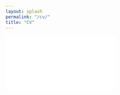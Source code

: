 ```yaml
---
layout: splash
permalink: "/cv/"
title: "CV"
---
```


<iframe src="/assets/pdfjs/web/viewer.html?file=/assets/pdf/cv_sangjoonlee.pdf#page=1&pagemode=none" style="border:none; margin:0; padding:0; overflow:hidden; z-index:999999;" id="cvframe">
    Your browser doesn't support iframes
</iframe>

<script src="https://ajax.googleapis.com/ajax/libs/jquery/3.7.1/jquery.min.js">
$( window ).on( "resize", function() {
  $("#cvframe").css('height', $(window).height()-$(".masthead")[0].clientHeight-$(".page__footer")[0].clientHeight);
} );
</script>